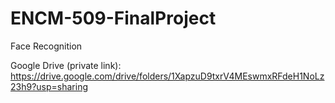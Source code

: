 # ENCM-509-FinalProject
Face Recognition

Google Drive (private link): https://drive.google.com/drive/folders/1XapzuD9txrV4MEswmxRFdeH1NoLz23h9?usp=sharing

